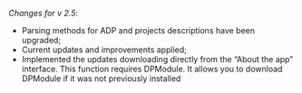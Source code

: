 _Changes for v 2.5_:
- Parsing methods for ADP and projects descriptions have been upgraded;
- Current updates and improvements applied;
- Implemented the updates downloading directly from the “About the app” interface. This function requires DPModule. It allows you to download DPModule if it was not previously installed

